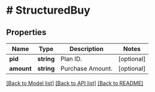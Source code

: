# # StructuredBuy

## Properties

Name | Type | Description | Notes
------------ | ------------- | ------------- | -------------
**pid** | **string** | Plan ID. | [optional] 
**amount** | **string** | Purchase Amount. | [optional] 

[[Back to Model list]](../../README.md#documentation-for-models) [[Back to API list]](../../README.md#documentation-for-api-endpoints) [[Back to README]](../../README.md)
